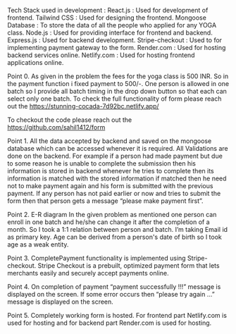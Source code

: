 Tech Stack used in development : 
	React.js :
			Used for development of frontend.
	Tailwind CSS :
			Used for designing the frontend.
	Mongoose Database : 
			To store the data of all the people who applied for any YOGA class.
	Node.js :
			Used for providing interface for frontend and backend.
	Express.js :
			Used for backend development.
	Stripe-checkout :
			Used to for implementing payment gateway to the form.
	Render.com :
			Used for hosting backend services online.
	Netlify.com :
			Used for hosting frontend applications online.

Point 0.
As given in the problem the fees for the yoga class is 500 INR. So in the payment function i fixed payment to 500/-.
One person is allowed in one batch so I provide all batch timing in the drop down button so that each can select only one batch.
To check the full functionality of form please reach out the https://stunning-cocada-7d92bc.netlify.app/ 

To checkout the code please reach out the 
https://github.com/sahil1412/form

Point 1.
 All the data accepted by backend and saved on the mongoose database which can be accessed whenever it is required.
All Validations are done on the backend. For example if a person had made payment but due to some reason he is unable to complete the submission then his information is stored in backend whenever he tries to complete then its information is matched with the stored information if matched then he need not to make payment again and his form is submitted with the previous payment.
If any person has not paid earlier or now  and tries to submit the form then that person gets a message “please make payment first”.

Point 2.
E-R diagram
In the given problem as mentioned one person can enroll in one batch and he/she can change it after the completion of a month.
So I took a 1:1 relation between person and batch.
I’m taking Email id as primary key.
Age can be derived from a person's date of birth so I took age as a weak entity.

Point 3.
CompletePayment functionality is implemented using Stripe-checkout. Stripe Checkout is a prebuilt, optimized payment form that lets merchants easily and securely accept payments online. 

Point 4.
On completion of payment “payment successfully !!!” message is displayed on the screen.
If some error occurs then “please try again …” message is displayed on the screen.

Point 5.
Completely working form is hosted. For frontend part Netlify.com is used for hosting and for backend part Render.com is used for hosting.


